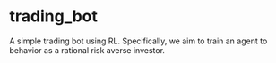 # trading_bot

A simple trading bot using RL. Specifically, we aim to train an agent to behavior as a rational risk averse investor.

